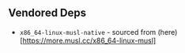 ## Vendored Deps

- `x86_64-linux-musl-native` - sourced from (here)[https://more.musl.cc/x86_64-linux-musl]
